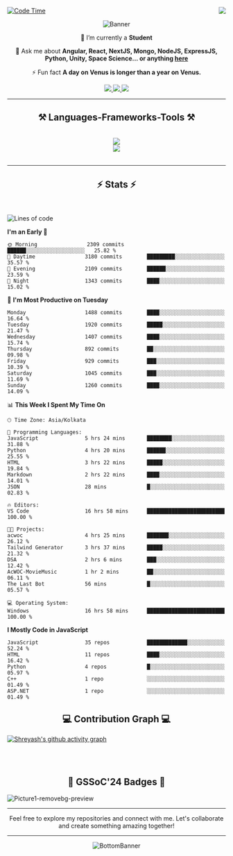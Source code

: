 <div>
 
<img align="right" src="https://visitor-badge.laobi.icu/badge?page_id=shreyash3087.shreyash3087" />

 [![Code Time](https://wakatime.com/badge/user/cd5f70df-e644-46f4-a03b-e1ce78615131.svg)](https://wakatime.com/@cd5f70df-e644-46f4-a03b-e1ce78615131)
 
</div>


<div align="center">
 
![Banner](https://github.com/user-attachments/assets/fe33d289-b057-4d85-ad76-3103802aa9e1)

</div>


<div align="center">
 
 🔭 I’m currently a **Student** 

💬 Ask me about **Angular, React, NextJS, Mongo, NodeJS, ExpressJS, Python, Unity, Space Science... or anything [here](https://github.com/shreyash3087/shreyash3087/issues)**

⚡ Fun fact **A day on Venus is longer than a year on Venus.**

</div>
 
<div align="center"> 
  <a href="mailto:shreyash3087@gmail.com">
    <img src="https://img.shields.io/badge/Gmail-333333?style=for-the-badge&logo=gmail&logoColor=red" />
  </a>
  <a href="https://www.linkedin.com/in/shreyash-srivastava-1a1161280" target="_blank">
    <img src="https://img.shields.io/badge/LinkedIn-0077B5?style=for-the-badge&logo=linkedin&logoColor=white" target="_blank" />
  </a>
  <a href="https://github.com/shreyash3087" target="_blank">
     <img src="https://img.shields.io/badge/Github-FF5722?style=for-the-badge&logo=github&logoColor=white" target="_blank" />
  </a>
</div>
<hr/>
 
<h2 align="center">⚒️ Languages-Frameworks-Tools ⚒️</h2>
<br/>
<div align="center">
    <img src="https://skillicons.dev/icons?i=react,bootstrap,html,css,vscode,github,figma,cpp,vercel,netlify" /><br>
    <img src="https://skillicons.dev/icons?i=tailwind,git,nodejs,python,javascript,typescript,express,firebase,mongodb,nextjs,unity,azure,blender" /><br>
</div>

<br/>
<hr/>

<h2 align="center">⚡ Stats ⚡</h2>

<br>
<div>
 
 
<!--START_SECTION:waka-->
![Lines of code](https://img.shields.io/badge/From%20Hello%20World%20I%27ve%20Written-4.9%20million%20lines%20of%20code-blue)

**I'm an Early 🐤** 

```text
🌞 Morning                2309 commits        ██████░░░░░░░░░░░░░░░░░░░   25.82 % 
🌆 Daytime                3180 commits        █████████░░░░░░░░░░░░░░░░   35.57 % 
🌃 Evening                2109 commits        ██████░░░░░░░░░░░░░░░░░░░   23.59 % 
🌙 Night                  1343 commits        ████░░░░░░░░░░░░░░░░░░░░░   15.02 % 
```
📅 **I'm Most Productive on Tuesday** 

```text
Monday                   1488 commits        ████░░░░░░░░░░░░░░░░░░░░░   16.64 % 
Tuesday                  1920 commits        █████░░░░░░░░░░░░░░░░░░░░   21.47 % 
Wednesday                1407 commits        ████░░░░░░░░░░░░░░░░░░░░░   15.74 % 
Thursday                 892 commits         ██░░░░░░░░░░░░░░░░░░░░░░░   09.98 % 
Friday                   929 commits         ███░░░░░░░░░░░░░░░░░░░░░░   10.39 % 
Saturday                 1045 commits        ███░░░░░░░░░░░░░░░░░░░░░░   11.69 % 
Sunday                   1260 commits        ████░░░░░░░░░░░░░░░░░░░░░   14.09 % 
```


📊 **This Week I Spent My Time On** 

```text
🕑︎ Time Zone: Asia/Kolkata

💬 Programming Languages: 
JavaScript               5 hrs 24 mins       ████████░░░░░░░░░░░░░░░░░   31.88 % 
Python                   4 hrs 20 mins       ██████░░░░░░░░░░░░░░░░░░░   25.55 % 
HTML                     3 hrs 22 mins       █████░░░░░░░░░░░░░░░░░░░░   19.84 % 
Markdown                 2 hrs 22 mins       ████░░░░░░░░░░░░░░░░░░░░░   14.01 % 
JSON                     28 mins             █░░░░░░░░░░░░░░░░░░░░░░░░   02.83 % 

🔥 Editors: 
VS Code                  16 hrs 58 mins      █████████████████████████   100.00 % 

🐱‍💻 Projects: 
acwoc                    4 hrs 25 mins       ███████░░░░░░░░░░░░░░░░░░   26.12 % 
Tailwind Generator       3 hrs 37 mins       █████░░░░░░░░░░░░░░░░░░░░   21.32 % 
DSA                      2 hrs 6 mins        ███░░░░░░░░░░░░░░░░░░░░░░   12.42 % 
AcWOC-MovieMusic         1 hr 2 mins         ██░░░░░░░░░░░░░░░░░░░░░░░   06.11 % 
The Last Bot             56 mins             █░░░░░░░░░░░░░░░░░░░░░░░░   05.57 % 

💻 Operating System: 
Windows                  16 hrs 58 mins      █████████████████████████   100.00 % 
```

**I Mostly Code in JavaScript** 

```text
JavaScript               35 repos            █████████████░░░░░░░░░░░░   52.24 % 
HTML                     11 repos            ████░░░░░░░░░░░░░░░░░░░░░   16.42 % 
Python                   4 repos             █░░░░░░░░░░░░░░░░░░░░░░░░   05.97 % 
C++                      1 repo              ░░░░░░░░░░░░░░░░░░░░░░░░░   01.49 % 
ASP.NET                  1 repo              ░░░░░░░░░░░░░░░░░░░░░░░░░   01.49 % 
```




<!--END_SECTION:waka-->

</div>

<div>
  <div align="center" ><h2 align="center">💻 Contribution Graph 💻</h2></div>
 
  [![Shreyash's github activity graph](https://github-readme-activity-graph.vercel.app/graph?username=shreyash3087&hide_border=true&theme=github)](https://github.com/ashutosh00710/github-readme-activity-graph)
 
</div>

<br/><br/>

<h2 align="center">🔰 GSSoC'24 Badges 🔰</h2>

![Picture1-removebg-preview](https://github.com/user-attachments/assets/4ece96a5-043a-44df-b51b-40738d3603ff)

<div align="center"> 
  <hr/>
  Feel free to explore my repositories and connect with me. Let's collaborate and create something amazing together!
  <hr/>
</div>

<div align="center">
 
![BottomBanner](https://github.com/user-attachments/assets/7afe064f-9b9f-401d-bec1-35c8625bb3dc)

</div>

